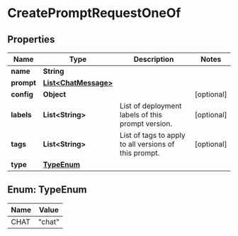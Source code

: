 

# CreatePromptRequestOneOf


## Properties

| Name | Type | Description | Notes |
|------------ | ------------- | ------------- | -------------|
|**name** | **String** |  |  |
|**prompt** | [**List&lt;ChatMessage&gt;**](ChatMessage.md) |  |  |
|**config** | **Object** |  |  [optional] |
|**labels** | **List&lt;String&gt;** | List of deployment labels of this prompt version. |  [optional] |
|**tags** | **List&lt;String&gt;** | List of tags to apply to all versions of this prompt. |  [optional] |
|**type** | [**TypeEnum**](#TypeEnum) |  |  |



## Enum: TypeEnum

| Name | Value |
|---- | -----|
| CHAT | &quot;chat&quot; |



